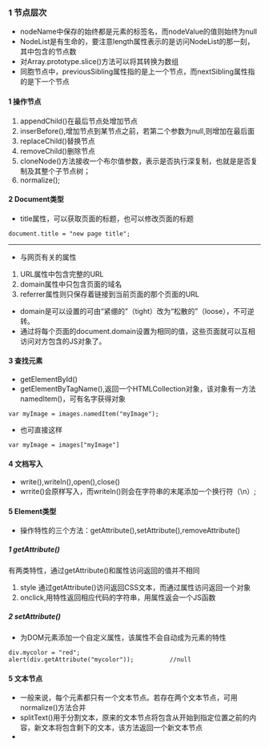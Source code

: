 ### 1 节点层次
- nodeName中保存的始终都是元素的标签名，而nodeValue的值则始终为null
- NodeList是有生命的，要注意length属性表示的是访问NodeList的那一刻，其中包含的节点数
- 对Array.prototype.slice()方法可以将其转换为数组
- 同胞节点中，previousSibling属性指的是上一个节点，而nextSibling属性指的是下一个节点
#### 1 操作节点
1. appendChild()在最后节点处增加节点
2. inserBefore(),增加节点到某节点之前，若第二个参数为null,则增加在最后面
3. replaceChild()替换节点
4. removeChild()删除节点
5. cloneNode()方法接收一个布尔值参数，表示是否执行深复制，也就是是否复制及其整个子节点树；
6. normalize();
#### 2 Document类型
- title属性，可以获取页面的标题，也可以修改页面的标题
```
document.title = "new page title";
```
***
- 与网页有关的属性
1. URL属性中包含完整的URL
2. domain属性中只包含页面的域名
3. referrer属性则只保存着链接到当前页面的那个页面的URL
- domain是可以设置的可由“紧绷的”（tight）改为“松散的”（loose），不可逆转。
- 通过将每个页面的document.domain设置为相同的值，这些页面就可以互相访问对方包含的JS对象了。

#### 3 查找元素
- getElementById()
- getElementByTagName(),返回一个HTMLCollection对象，该对象有一方法namedItem()，可有名字获得对象
```
var myImage = images.namedItem("myImage");
```
- 也可直接这样
```
var myImage = images["myImage"]
```
#### 4 文档写入
- write(),writeln(),open(),close()
- wrrite()会原样写入，而writeln()则会在字符串的末尾添加一个换行符（\n）;
#### 5 Element类型
- 操作特性的三个方法：getAttribute(),setAttribute(),removeAttribute()
##### 1 getAttribute()  
有两类特性，通过getAttribute()和属性访问返回的值并不相同  
1. style 通过getAttribute()访问返回CSS文本，而通过属性访问返回一个对象
2. onclick,用特性返回相应代码的字符串，用属性返会一个JS函数
##### 2 setAttribute()
- 为DOM元素添加一个自定义属性，该属性不会自动成为元素的特性
```
div.mycolor = "red";
alert(div.getAttribute("mycolor"));          //null
```
#### 5 文本节点
- 一般来说，每个元素都只有一个文本节点。若存在两个文本节点，可用normalize()方法合并
- splitText()用于分割文本，原来的文本节点将包含从开始到指定位置之前的内容，新文本将包含剩下的文本，该方法返回一个新文本节点
- 